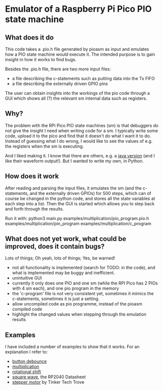 # Emulator of a Raspberry Pi Pico PIO state machine

## What does it do
This code takes a .pio.h file generated by pioasm as input and emulates how a PIO state machine would execute it. The intended purpose is to gain insight in how it works to find bugs. 

Besides the .pio.h file, there are two more input files:
* a file describing the c-statements such as putting data into the Tx FIFO
* a file describing the externally driven GPIO pins

The user can obtain insights into the workings of the pio code through a GUI which shows all (?) the relevant sm internal data such as registers.

## Why?
The problem with the RPi Pico PIO state machines (sm) is that debuggers do not give the insight I need when writing code for a sm. I typically write some code, upload it to the pico and find that it doesn't do what I want it to do. Instead of guessing what I do wrong, I would like to see the values of e.g. the registers when the sm is executing.

And I liked making it. I know that there are others, e.g. a [java version](https://github.com/soundpaint/rp2040pio) (and I like their waveform output!). But I wanted to write my own, in Python.

## How does it work
After reading and parsing the input files, it emulates the sm (and the c-statements, and the externally driven GPIOs) for 500 steps, which can of course be changed in the python code, and stores all the state variables at each step into a list. Then the GUI is started which allows you to step back and forth through the results.

Run it with:
python3 main.py examples/multiplication/pio_program.pio.h examples/multiplication/pin_program examples/multiplication/c_program

## What does not yet work, what could be improved, does it contain bugs?
Lots of things; Oh yeah, lots of things; Yes, be warned!

* not all functionality is implemented (search for TODO: in the code), and what is implemented may be buggy and inefficient.
* unintuitive GUI 
* currently it only does one PIO and one sm (while the RPI Pico has 2 PIOs with 4 sm each), and one pio program in the memory
* the 'c-program' file is not very consistent yet, sometimes it mimics the c-statements, sometimes it is just a setting.
* allow uncompiled code as pio programme, instead of the pioasm compiled code
* highlight the changed values when stepping through the emulation results


## Examples
I have included a number of examples to show that it works. For an explanation I refer to:
* [button debounce](https://github.com/GitJer/Some_RPI-Pico_stuff/tree/main/Button-debouncer)
* [multiplication](https://github.com/GitJer/Some_RPI-Pico_stuff/tree/main/multiplication)
* [rotational shift](https://github.com/GitJer/Some_RPI-Pico_stuff/tree/main/Rotational_shift_ISR)
* [square wave](https://datasheets.raspberrypi.org/rp2040/rp2040-datasheet.pdf), the RP2040 Datasheet
* [stepper motor](https://www.youtube.com/watch?v=UJ4JjeCLuaI) by Tinker Tech Trove